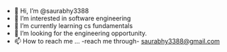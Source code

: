 - 👋 Hi, I’m @saurabhy3388
- 👀 I’m interested in software engineering
- 🌱 I’m currently learning cs fundamentals
- 💞️ I’m looking for the engineering opportunity.
- 📫 How to reach me ...
-reach me through- saurabhy3388@gmail.com
<!---
saurabhy3388/saurabhy3388 is a ✨ special ✨ repository because its `README.md` (this file) appears on your GitHub profile.
You can click the Preview link to take a look at your changes.
--->
